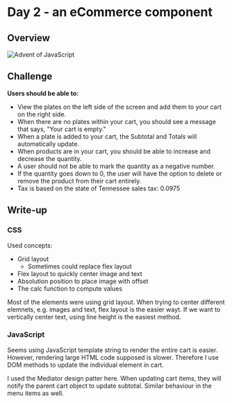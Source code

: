 # Day 2 - an eCommerce component

## Overview

![Advent of JavaScript](screen.gif)

## Challenge

**Users should be able to:**

- View the plates on the left side of the screen and add them to your cart on the right side.
- When there are no plates within your cart, you should see a message that says, "Your cart is empty."
- When a plate is added to your cart, the Subtotal and Totals will automatically update.
- When products are in your cart, you should be able to increase and decrease the quantity.
- A user should not be able to mark the quantity as a negative number.
- If the quantity goes down to 0, the user will have the option to delete or remove the product from their cart entirely.
- Tax is based on the state of Tennessee sales tax: 0.0975

## Write-up

### CSS

Used concepts:

* Grid layout 
  * Sometimes could replace flex layout
* Flex layout to quickly center image and text
* Absolution position to place image with offset
* The calc function to compute values 

Most of the elements were using grid layout. 
When trying to center different elemnets, e.g. images and text, flex layout is the easier wayt.
If we want to vertically center text, using line height is the easiest method.

### JavaScript

Seems using JavaScript template string to render the entire cart is easier.
However, rendering large HTML code supposed is slower.
Therefore I use DOM methods to update the individual element in cart.

I used the Mediator design patter here.
When updating cart items, they will notify the parent cart object to update subtotal.
Similar behaviour in the menu items as well.
